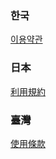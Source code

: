 ### 한국
[이용약관](//ko.honeyscreen.com/terms)

### 日本
[利用規約](//ja.honeyscreen.com/terms)

### 臺灣
[使用條款](//zh-tw.honeyscreen.com/terms)